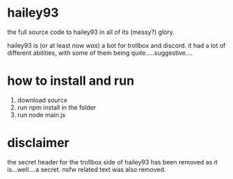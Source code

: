 # hailey93
the full source code to hailey93 in all of its (messy?) glory.

hailey93 is (or at least now *was*) a bot for trollbox and discord. it had a lot of different abilities, with some of them being quite.....suggestive....

# how to install and run
1. download source
2. run npm install in the folder
3. run node main.js

# disclaimer
the secret header for the trollbox side of hailey93 has been removed as it is...well....a secret. nsfw related text was also removed.
